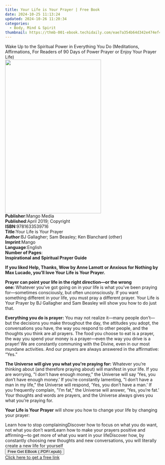 ```yaml
---
title: Your Life is Your Prayer | Free Book
date: 2024-10-25 11:13:24
updated: 2024-10-26 11:20:34
categories:
  - Body, Mind & Spirit
thumbnail: https://thmb-001-ebook.techidaily.com/eae7a354b64d342e474ef4f0317a21643b8157600ad856c9c09ec44762cf3796.jpg
---
```

<main id="book-container">
  <div class="flex flex-col">
    <div class="book-brief flex-1 py-6 px-4 sm:p-6 md:py-10 md:px-8">
      <!-- brief-->
      <div class="book-brief-main">
        Wake Up to the Spiritual Power in Everything You Do (Meditations,
        Affirmations, For Readers of 90 Days of Power Prayer or Enjoy Your
        Prayer Life)
      </div>
    </div>
    <div
      class="book-meta-info flex-1 grid gap-4 col-start-1 col-end-3 row-start-1 sm:mb-6 sm:grid-cols-4 lg:gap-6 lg:col-start-2 lg:row-end-6 lg:row-span-6 lg:mb-0"
    >
      <div
        class="book-meta-info-left place-content-center mt-4 p-4 text-sm leading-6 col-start-2 col-span-2 dark:text-slate-400"
      >
        <img
          class="w-full h-500 object-cover rounded-lg sm:h-255 sm:col-span-2 lg:col-span-full"
          src="https://img-001-ebook.techidaily.com/a019d753005ca2e015a5bc10da9a4d658c900693aecd364056329964a9403734.jpg"
          alt=""
          width="312"
          height="500"
        />
      </div>
      <div
        class="book-meta-info-right mt-2 col-start-1 row-start-2 col-span-3 self-center"
      >
        <!-- meta data  -->
        <div class="flex flex-col px-4 md:px-8">
          <div class="flex-1">
            <strong>Publisher</strong>:<span class="px-2">Mango Media</span>
          </div>
          <div class="flex-1">
            <strong>Published</strong>:<span class="px-2"
              >April 2019; Copyright</span
            >
          </div>
          <div class="flex-1">
            <strong>ISBN</strong>:<span class="px-2">9781633539716</span>
          </div>
          <div class="flex-1">
            <strong>Title</strong>:<span class="px-2"
              >Your Life is Your Prayer</span
            >
          </div>
          <div class="flex-1">
            <strong>Author</strong>:<span class="px-2"
              >BJ Gallagher; Sam Beasley; Ken Blanchard (other)</span
            >
          </div>
          <div class="flex-1">
            <strong>Imprint</strong>:<span class="px-2">Mango</span>
          </div>
          <div class="flex-1">
            <strong>Language</strong>:<span class="px-2">English</span>
          </div>
          <div class="flex-1">
            <strong>Number of Pages</strong>:<span class="px-2"></span>
          </div>
        </div>
      </div>
    </div>
    <div class="book-description flex-1 py-6 px-4 sm:p-6 md:py-10 md:px-8">
      <div class="book-description-main">
        <div accordion-content="" id="description">
          <strong
            ><strong>Inspirational and Spiritual Prayer Guide</strong></strong
          >
          <p>
            <strong
              >If you liked&nbsp;Help, Thanks, Wow&nbsp;by Anne Lamott
              or&nbsp;Anxious for Nothing&nbsp;by Max Lucado, you’ll
              love&nbsp;Your Life is Your Prayer.</strong
            >
          </p>
          <p>
            <strong
              >Prayer can point your life in the right direction—or the wrong
              one:</strong
            >&nbsp;Whatever you’ve got going on in your life is what you’ve been
            praying for—sometimes consciously, but often unconsciously. If you
            want something different in your life, you must pray a different
            prayer.&nbsp;Your Life is Your Prayer&nbsp;by BJ Gallagher and Sam
            Beasley will show you how to do just that.
          </p>
          <p>
            <strong>Everything you do is prayer:</strong>&nbsp;You may not
            realize it—many people don’t—but the decisions you make throughout
            the day, the attitudes you adopt, the conversations you have, the
            way you respond to other people, and the thoughts you think are all
            prayers. The food you choose to eat is a prayer, the way you spend
            your money is a prayer—even the way you drive is a prayer! We are
            constantly communing with the Divine, even in our most mundane
            activities. And our prayers are always answered in the affirmative:
            “Yes.”
          </p>
          <p>
            <strong>The Universe will give you what you're praying for:</strong
            >&nbsp;Whatever you’re thinking about (and therefore praying about)
            will manifest in your life. If you are worrying, "I don’t have
            enough money," the Universe will say ‘Yes, you don’t have enough
            money.’ If you’re constantly lamenting, "I don’t have a man in my
            life," the Universe will respond, ‘Yes, you don’t have a man.’ If
            you frequently complain, "I’m fat," the Universe will answer, ‘Yes,
            you’re fat.’ Your thoughts and words are prayers, and the Universe
            always gives you what you’re praying for.
          </p>
          <p>
            <strong>Your Life is Your Prayer</strong>&nbsp;will show you how to
            change your life by changing your prayer:
          </p>
          Learn how to stop complainingDiscover how to focus on what
          you&nbsp;do&nbsp;want, not what you&nbsp;don’t&nbsp;wantLearn how to
          make your prayers positive and affirming—to get more of what you want
          in your lifeDiscover how, by constantly choosing new thoughts and new
          conversations, you will literally create a new life for yourself
        </div>
        <div class="accordion-fader"></div>
      </div>
    </div>
    <div class="book-excerpts flex-1 py-6 px-4 sm:p-6 md:py-10 md:px-8"></div>
    <div
      class="book-about-author flex-1 py-6 px-4 sm:p-6 md:py-10 md:px-8"
    ></div>
    <div class="book-free-get flex-1 py-6 px-4 sm:p-6 md:py-10 md:px-8">
      <button
        id="btn-free-get"
        class="bg-blue-500 hover:bg-blue-700 text-white font-bold py-2 px-4 rounded"
      >
        Free Get EBook (.PDF/.epub)
      </button>
      <div id="countdown-display" class="px-2 text-lg mt-2"></div>
      <a
        id="free-link"
        class="hidden bg-blue-500 hover:bg-blue-700 text-white font-bold py-2 px-4 rounded"
        href="https://www.ebooks.com/en-us/book/209596091/your-life-is-your-prayer/bj-gallagher/"
        target="_blank"
        >Click here to get a free link</a
      >
    </div>
    <script>
      let countdownTime = 0;
      let countdownInterval = null;
      document
        .getElementById('btn-free-get')
        .addEventListener('click', startCountdown);
      function startCountdown() {
        countdownTime = new Date().getTime() + 60000 * 3;
        countdownInterval = setInterval(updateCountdown, 1000);
        document.getElementById('btn-free-get').disabled = true;
        document
          .getElementById('btn-free-get')
          .classList.add('bg-gray-500', 'cursor-not-allowed');
      }
      function updateCountdown() {
        let currentTime = new Date().getTime();
        let timeLeft = countdownTime - currentTime;
        let secondsLeft = Math.floor(timeLeft / 1000);
        document.getElementById('countdown-display').innerHTML =
          `Remaining time: ${secondsLeft} seconds.`;
        if (secondsLeft <= 0) {
          clearInterval(countdownInterval);
          document.getElementById('btn-free-get').classList.add('hidden');
          document.getElementById('free-link').classList.remove('hidden');
          document.getElementById('countdown-display').innerHTML = '';
        }
      }
    </script>
  </div>
</main>
